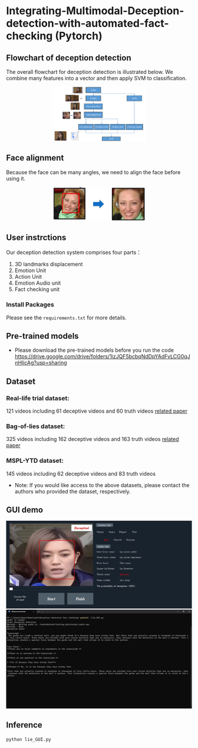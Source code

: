 # Integrating-Multimodal-Deception-detection-with-automated-fact-checking (Pytorch)

## Flowchart of deception detection
The overall flowchart for deception detection is illustrated below. We combine many features into a vector and then apply SVM to classification.
<p align="center">
 <img src="https://github.com/come880412/Deception_detection/blob/main/img/Flowchart%20.png" width=50% height=50%>
</p>

## Face alignment
Because the face can be many angles, we need to align the face before using it.
<p align="center">
 <img src="https://github.com/come880412/Deception_detection/blob/main/img/face%20alignment.png" width=50% height=50%>
</p>

## User instrctions
Our deception detection system comprises four parts：
1. 3D landmarks displacement
2. Emotion Unit
3. Action Unit
4. Emotion Audio unit
5. Fact checking unit

### Install Packages
Please see the ```requirements.txt``` for more details.

## Pre-trained models
- Please download the pre-trained models before you run the code
<https://drive.google.com/drive/folders/1izJQF5bcbqNdDpYAdFvLCG0qJnHlicAg?usp=sharing>

## Dataset
### Real-life trial dataset:
121 videos including 61 deceptive videos and 60 truth videos [related paper](https://web.eecs.umich.edu/~zmohamed/PDFs/Trial.ICMI.pdf)
### Bag-of-lies dataset:
325 videos including 162 deceptive videos and 163 truth videos [related paper](https://openaccess.thecvf.com/content_CVPRW_2019/papers/CV-COPS/Gupta_Bag-Of-Lies_A_Multimodal_Dataset_for_Deception_Detection_CVPRW_2019_paper.pdf)
### MSPL-YTD dataset:
145 videos including 62 deceptive videos and 83 truth videos

- Note: If you would like access to the above datasets, please contact the authors who provided the dataset, respectively.
## GUI demo
![image](https://github.com/Johanliebert511/Integrating-Multimodal-Deception-detection-with-automated-fact-checking/blob/main/img/Demo.png)
![image](https://github.com/Johanliebert511/Integrating-Multimodal-Deception-detection-with-automated-fact-checking/blob/main/img/audio.png)
## Inference
```python=
python lie_GUI.py
```
